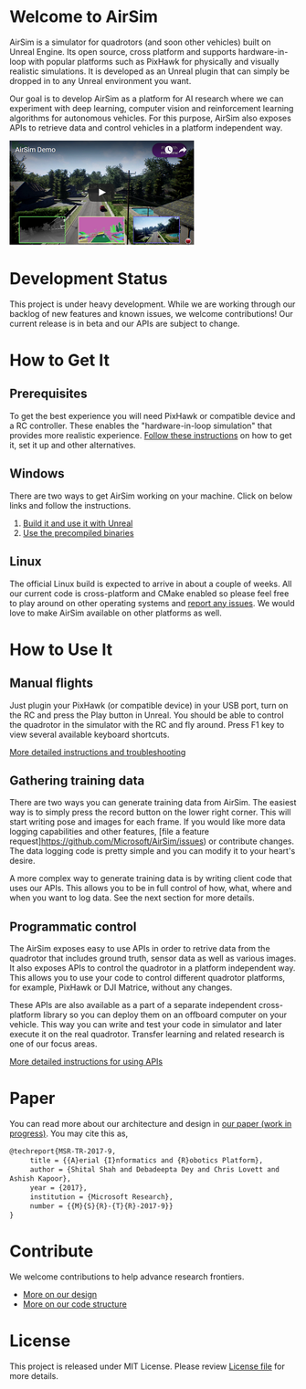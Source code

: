 # Welcome to AirSim

AirSim is a simulator for quadrotors (and soon other vehicles) built on Unreal Engine. Its open source, cross platform and supports hardware-in-loop with popular platforms such as PixHawk for physically and visually realistic simulations. It is developed as an Unreal plugin that can simply be dropped in to any Unreal environment you want. 

Our goal is to develop AirSim as a platform for AI research where we can experiment with deep learning, computer vision and reinforcement learning algorithms for autonomous vehicles. For this purpose, AirSim also exposes APIs to retrieve data and control vehicles in a platform independent way.

[![AirSim Demo Video](docs/images/demo_video.png)](https://youtu.be/GB-sBpXvM3s)

# Development Status

This project is under heavy development. While we are working through our backlog of new features and known issues, we welcome contributions! Our current release is in beta and our APIs are subject to change.

# How to Get It
## Prerequisites
To get the best experience you will need PixHawk or compatible device and a RC controller. These enables the "hardware-in-loop simulation" that provides more realistic experience. [Follow these instructions](docs/prereq.md) on how to get it, set it up and other alternatives.

## Windows
There are two ways to get AirSim working on your machine. Click on below links and follow the instructions.

1.  [Build it and use it with Unreal](docs/build.md)
2.  [Use the precompiled binaries](docs/use_precompiled.md)

## Linux
The official Linux build is expected to arrive in about a couple of weeks. All our current code is cross-platform and CMake enabled so please feel free to play around on other operating systems and [report any issues](issues/). We would love to make AirSim available on other platforms as well.

# How to Use It

## Manual flights
Just plugin your PixHawk (or compatible device) in your USB port, turn on the RC and press the Play button in Unreal. You should be able to control the quadrotor in the simulator with the RC and fly around. Press F1 key to view several available keyboard shortcuts.

[More detailed instructions and troubleshooting](docs/manual_flight.md)

## Gathering training data
There are two ways you can generate training data from AirSim. The easiest way is to simply press the record button on the lower right corner. This will start writing pose and images for each frame. If you would like more data logging capabilities and other features, [file a feature request]https://github.com/Microsoft/AirSim/issues) or contribute changes. The data logging code is pretty simple and you can modify it to your heart's desire.

A more complex way to generate training data is by writing client code that uses our APIs. This allows you to be in full control of how, what, where and when you want to log data. See the next section for more details.

## Programmatic control
The AirSim exposes easy to use APIs in order to retrive data from the quadrotor that includes ground truth, sensor data as well as various images. It also exposes APIs to control the quadrotor in a platform independent way. This allows you to use your code to control different quadrotor platforms, for example, PixHawk or DJI Matrice, without any changes. 

These APIs are also available as a part of a separate independent cross-platform library so you can deploy them on an offboard computer on your vehicle. This way you can write and test your code in simulator and later execute it on the real quadrotor. Transfer learning and related research is one of our focus areas.

[More detailed instructions for using APIs](docs/apis.md)

# Paper
You can read more about our architecture and design in [our paper (work in progress)](https://www.microsoft.com/en-us/research/wp-content/uploads/2017/02/aerial-informatics-robotics.pdf). You may cite this as,
```
@techreport{MSR-TR-2017-9,
     title = {{A}erial {I}nformatics and {R}obotics Platform},
     author = {Shital Shah and Debadeepta Dey and Chris Lovett and Ashish Kapoor},
     year = {2017},
     institution = {Microsoft Research},
     number = {{M}{S}{R}-{T}{R}-2017-9}}
}
```

# Contribute
We welcome contributions to help advance research frontiers. 

- [More on our design](docs/design.md)
- [More on our code structure](docs/code_structure.md)

# License
This project is released under MIT License. Please review [License file](LICENSE) for more details.
